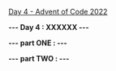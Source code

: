 [Day 4 - Advent of Code 2022](https://adventofcode.com/2022/day/4)

**--- Day 4 : XXXXXX ---**

**--- part ONE : ---**

**--- part TWO : ---**

